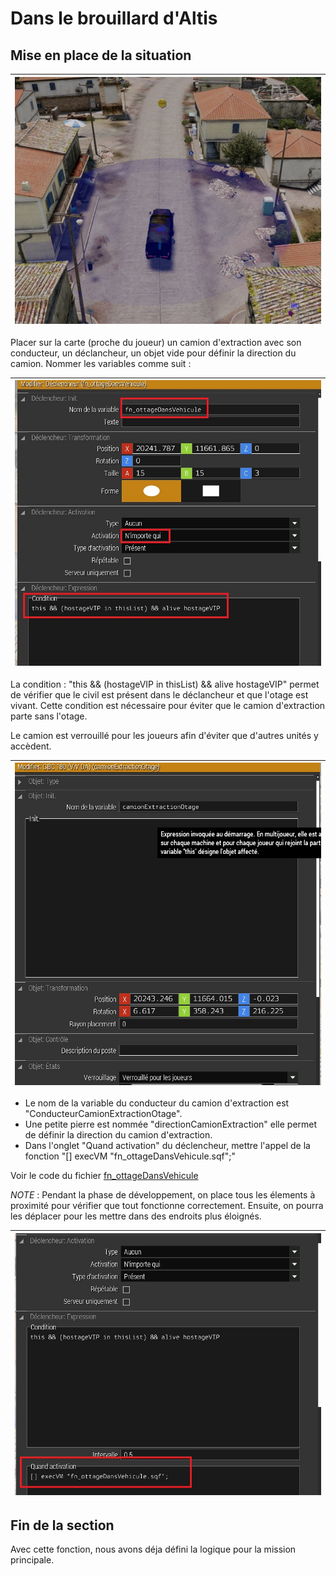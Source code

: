 # Dans le brouillard d'Altis

## Mise en place de la situation

| ![capture001](Capture001.jpg) |
| :---------------------------: |

Placer sur la carte (proche du joueur) un camion d'extraction avec son conducteur, un déclancheur, un objet vide pour définir la direction du camion. Nommer les variables comme suit :

| ![capture002](Capture002.jpg) |
| :---------------------------: |

La condition : "this && (hostageVIP in thisList) && alive hostageVIP" permet de vérifier que le civil est présent dans le déclancheur et que l'otage est vivant. Cette condition est nécessaire pour éviter que le camion d'extraction parte sans l'otage.

Le camion est verrouillé pour les joueurs afin d'éviter que d'autres unités y accèdent.

| ![capture003](Capture003.jpg) |
| :---------------------------: |

- Le nom de la variable du conducteur du camion d'extraction est "ConducteurCamionExtractionOtage".
- Une petite pierre est nommée "directionCamionExtraction" elle permet de définir la direction du camion d'extraction.
- Dans l'onglet "Quand activation" du déclencheur, mettre l'appel de la fonction "[] execVM "fn_ottageDansVehicule.sqf";"

Voir le code du fichier [fn_ottageDansVehicule](../fn_ottageDansVehicule.sqf)

_NOTE_ : Pendant la phase de développement, on place tous les élements à proximité pour vérifier que tout fonctionne correctement. Ensuite, on pourra les déplacer pour les mettre dans des endroits plus éloignés.

| ![capture004](Capture004.jpg) |
| :---------------------------: |

## Fin de la section

Avec cette fonction, nous avons déja défini la logique pour la mission principale.
